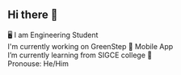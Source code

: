 ## Hi there 👋
🖥 I am Engineering Student</br>
I'm currently working on GreenStep 🍃 Mobile App</br>
I’m currently learning from SIGCE college 🏫</br>
Pronouse: He/Him</br>
<!--
**Praneet50/Praneet50** is a ✨ _special_ ✨ repository because its `README.md` (this file) appears on your GitHub profile.

Here are some ideas to get you started:

- 🔭 I’m currently working on ...
- 🌱 I’m currently learning ...
- 👯 I’m looking to collaborate on ...
- 🤔 I’m looking for help with ...
- 💬 Ask me about ...
- 📫 How to reach me: ...
- 😄 Pronouns: ...
- ⚡ Fun fact: ...
-->
